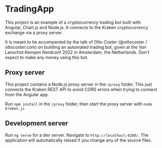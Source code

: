 # TradingApp

This project is an example of a cryptocurrency trading bot built with Angular, Chart.js and Node.js. It connects to the Kraken cryptocurrency exchange via a proxy server.

It is meant to be accompanied by the talk of Otto Coster (@ottocoster / ottocoster.com) on building an automated trading bot, given at the Van Lanschot Kempen Nerdconf 2022 in Amsterdam, the Netherlands. Don't expect to make any money using this bot.

## Proxy server

This project contains a Node.js proxy server in the `/proxy` folder. This just connects the Kraken REST API to avoid CORS errors when trying to connect from the Angular app.

Run `npm install` in the `/proxy` folder, then start the proxy server with `node kraken.js`

## Development server

Run `ng serve` for a dev server. Navigate to `http://localhost:4200/`. The application will automatically reload if you change any of the source files.
